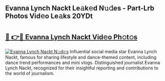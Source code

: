 ## Evanna Lynch Nackt Le𝚊k𝚎d N𝚞𝚍es - Part-Lrb Photos Vid𝚎o Le𝚊ks 20YDt

# <h2><a href="http://fb8tul.evod.top/?m=Evanna+Lynch+Nackt">🔗 👉🔴 Evanna Lynch Nackt Vid𝚎o Ph𝚘t𝚘s</a></h2>

[![Evanna Lynch Nackt N𝚞d𝚎s](https://i.imgur.com/8V9OHl7.gif)](http://fb8tul.evod.top/?m=Evanna+Lynch+Nackt)
Influential social media star Evanna Lynch Nackt, famous for sharing lifestyle and dance-themed content, including dance trend performances and mini vlogs. Distinguished journalist Evanna Lynch Nackt, recognized for their insightful reporting and contributions to the world of journalism. 
